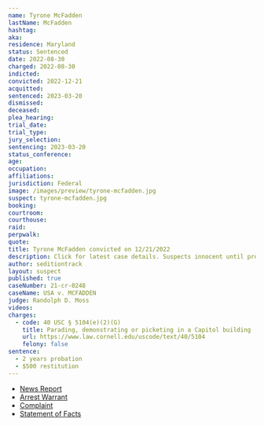 ```yaml
---
name: Tyrone McFadden
lastName: McFadden
hashtag:
aka:
residence: Maryland
status: Sentenced
date: 2022-08-30
charged: 2022-08-30
indicted:
convicted: 2022-12-21
acquitted:
sentenced: 2023-03-20
dismissed:
deceased:
plea_hearing:
trial_date:
trial_type:
jury_selection:
sentencing: 2023-03-20
status_conference:
age:
occupation:
affiliations:
jurisdiction: Federal
image: /images/preview/tyrone-mcfadden.jpg
suspect: tyrone-mcfadden.jpg
booking:
courtroom:
courthouse:
raid:
perpwalk:
quote:
title: Tyrone McFadden convicted on 12/21/2022
description: Click for latest case details. Suspects innocent until proven guilty.
author: seditiontrack
layout: suspect
published: true
caseNumber: 21-cr-0248
caseName: USA v. MCFADDEN
judge: Randolph D. Moss
videos:
charges:
  - code: 40 USC § 5104(e)(2)(G)
    title: Parading, demonstrating or picketing in a Capitol building
    url: https://www.law.cornell.edu/uscode/text/40/5104
    felony: false
sentence:
  - 2 years probation
  - $500 restitution
---
```


- [News Report](https://www.wmar2news.com/news/local-news/baltimore-couple-arrested-on-charges-related-to-january-6th)
- [Arrest Warrant](https://storage.courtlistener.com/recap/gov.uscourts.dcd.244335/gov.uscourts.dcd.244335.8.0.pdf)
- [Complaint](https://www.justice.gov/usao-dc/case-multi-defendant/file/1534416/download)
- [Statement of Facts](https://www.justice.gov/usao-dc/case-multi-defendant/file/1534421/download)
